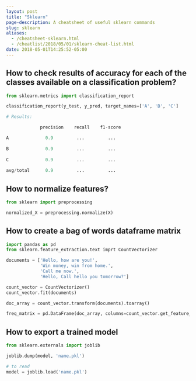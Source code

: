 ```yaml
---
layout: post
title: "Sklearn"
page-description: A cheatsheet of useful sklearn commands
slug: sklearn
aliases: 
  - /cheatsheet-sklearn.html
  - /cheatlist/2018/05/01/sklearn-cheat-list.html
date: 2018-05-01T14:25:52-05:00
---
```


## How to check results of accuracy for each of the classes available on a classification problem?

```python
from sklearn.metrics import classification_report

classification_report(y_test, y_pred, target_names=['A', 'B', 'C']

# Results:

             precision    recall    f1-score 

A              0.9         ...         ...
      
B              0.9         ...         ...
 
C              0.9         ...         ...
 
avg/total      0.9         ...         ...
```

## How to normalize features?

```python
from sklearn import preprocessing

normalized_X = preprocessing.normalize(X)
```

## How to create a bag of words dataframe matrix

```python
import pandas as pd
from sklearn.feature_extraction.text imprt CountVectorizer

documents = ['Hello, how are you!',
             'Win money, win from home.',
             'Call me now.',
             'Hello, Call hello you tomorrow?']

count_vector = CountVectorizer()
count_vector.fit(documents)

doc_array = count_vector.transform(documents).toarray()

freq_matrix = pd.DataFrame(doc_array, columns=count_vector.get_feature_name())
```

## How to export a trained model

```python
from sklearn.externals import joblib

joblib.dump(model, 'name.pkl')

# to read
model = joblib.load('name.pkl')
```
